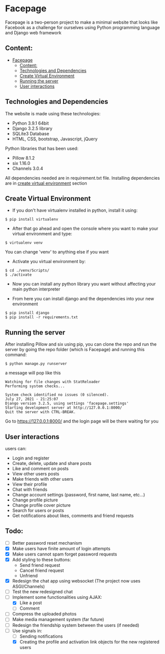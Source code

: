# Facepage

Facepage is a two-person project to make a minimal website that looks like Facebook as a challenge for ourselves using Python programming language and Django web framework

## Content:
- [Facepage](#facepage)
  - [Content:](#content)
  - [Technologies and Dependencies](#technologies-and-dependencies)
  - [Create Virtual Environment](#create-virtual-environment)
  - [Running the server](#running-the-server)
  - [User interactions](#user-interactions)

## Technologies and Dependencies
The website is made using these technologies:
* Python 3.9.1 64bit
* Django 3.2.5 library
* SQLite3 Database
* HTML, CSS, bootstrap, Javascript, jQuery

Python libraries that has been used:
* Pillow 8.1.2
* six 1.16.0
* Channels 3.0.4

All dependencies needed are in requirement.txt file. Installing dependencies are in [create virtual environment](#create-virtual-environment) section

## Create Virtual Environment
* If you don't have virtualenv installed in python, install it using:
~~~
$ pip install virtualenv
~~~
* After that go ahead and open the console where you want to make your virtual environment and type:
~~~
$ virtualenv venv
~~~
You can change 'venv' to anything else if you want

* Activate you virtual environment by:
~~~
$ cd ./venv/Scripts/
$ ./activate
~~~
* Now you can install any python library you want without affecting your main python interpreter

* From here you can install django and the dependencies into your new environment
~~~
$ pip install django
$ pip install -r requirements.txt
~~~

## Running the server
After installing Pillow and six using pip, you can clone the repo and run the server by going the repo folder (which is Facepage) and running this command:
~~~
$ python manage.py runserver
~~~
a message will pop like this
~~~
Watching for file changes with StatReloader
Performing system checks...

System check identified no issues (0 silenced).
July 27, 2021 - 21:25:07
Django version 3.2.5, using settings 'facepage.settings'
Starting development server at http://127.0.0.1:8000/
Quit the server with CTRL-BREAK.
~~~
Go to https://127.0.0.1:8000/ and the login page will be there waiting for you

## User interactions
users can:

* Login and register
* Create, delete, update and share posts
* Like and comment on posts
* View other users posts
* Make friends with other users
* View their profile
* Chat with friends
* Change account settings (password, first name, last name, etc...)
* Change profile picture
* Change profile cover picture
* Search for users or posts
* Get notifications about likes, comments and friend requests


## Todo:
- [ ] Better password reset mechanism
- [x] Make users have finite amount of login attempts
- [x] Make users cannot spam forget password requests
- [x] Add styling to these buttons:
    * Send friend request
    * Cancel friend request
    * Unfriend
- [x] Redesign the chat app using websocket (The project now uses ASGI/Channels)
- [ ] Test the new redesigned chat
- [ ] Implement some functionalities using AJAX:
  * [x] Like a post
  * [ ] Comment
- [ ] Compress the uploaded photos
- [ ] Make media management system (far future)
- [ ] Redesign the friendship system between the users (if needed)
- [ ] Use signals in:
  * [ ] Sending notifications
  * [x] Creating the profile and activation link objects for the new registered users